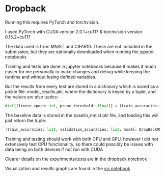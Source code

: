 # Dropback

Running this requires PyTorch and torchvision.

I used PyTorch with CUDA version 2.0.1+cu117
& torchvision version 0.15.2+cu117

The data used is from MNIST and CIFAR10. These are not included in the submission, but they are optionally downloaded when running the jupyter notebooks

Training and tests are done in jupyter notebooks because it makes it much easier for me personally to make changes and debug while keeping the runtime and without losing defined variables.

But the results from every test are stored in a dictionary which is saved as a pickle file: model_results.pkl, where the dictionary is keyed by a tuple, and the values are also tuples:

```python 
dict[(freeze_epoch: int, prune_threshold: float)] = (train_accuracies: list, validation_accuracies: list, model: DropBackMLP)
```

The baseline data is stored in the baselin_mnist.pkl file, and loading this will just return the tuple:

```python
(train_accuracies: list, validation_accuracies: list, model: DropBackMLP)
```

Training and testing should work with both CPU and GPU, however I did not extensively test CPU functionality, so there could possibly be issues with data being on both devices if not run with CUDA

Clearer details on the experiments/tests are in the [dropback notebook](dropback.ipynb)

Visualization and results graphs are found in the [vis notebook](vis.ipynb)